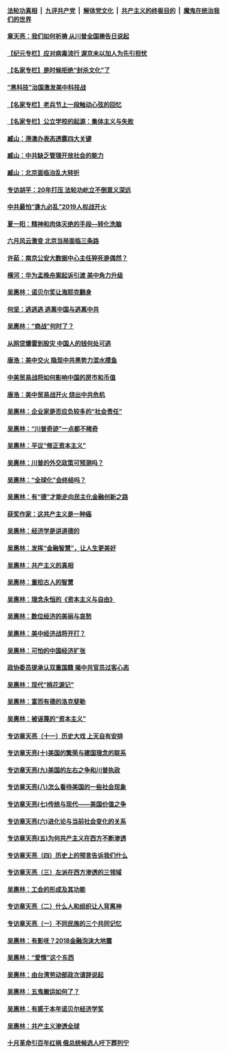 

####  [法轮功真相](../../../../basic/blob/master/README.md?t=06281631) &nbsp;|&nbsp; [九评共产党](../../../../9ping.md/blob/master/README.md?t=06281631) &nbsp;|&nbsp; [解体党文化](../../../../jtdwh.md/blob/master/README.md?t=06281631)  &nbsp;|&nbsp; [共产主义的终极目的](../../../../gczydzjmd.md/blob/master/README.md?t=06281631) &nbsp;|&nbsp; [魔鬼在统治我们的世界](../../../../mgztzwmdsj.md/blob/master/README.md?t=06281631) 

#### [章天亮：我们如何祈祷 从川普全国祷告日说起](../pages/nsc423/n11944627.md?t=06281631) 

#### [【纪元专栏】应对病毒流行 渥京未以加人为先引担忧](../pages/nsc423/n11875714.md?t=06281631) 

#### [【名家专栏】是时候拒绝“封杀文化”了](../pages/nsc423/n11814093.md?t=06281631) 

#### [“黑科技”治国激发美中科技战](../pages/nsc423/n11638056.md?t=06281631) 

#### [【名家专栏】老兵节上一段触动心弦的回忆](../pages/nsc423/n11646016.md?t=06281631) 

#### [【名家专栏】公立学校的起源：集体主义与失败](../pages/nsc423/n11601833.md?t=06281631) 

#### [臧山：港澳办表态透露四大关键](../pages/nsc423/n11421628.md?t=06281631) 

#### [臧山：中共缺乏管理开放社会的能力](../pages/nsc423/n11407457.md?t=06281631) 

#### [臧山：北京面临治乱大转折](../pages/nsc423/n11406895.md?t=06281631) 

#### [专访胡平：20年打压 法轮功屹立不倒意义深远](../pages/nsc423/n11398800.md?t=06281631) 

#### [中共最怕“逢九必乱”2019人权战开火](../pages/nsc423/n11385248.md?t=06281631) 

#### [夏一阳：精神和肉体灭绝的手段—转化洗脑](../pages/nsc423/n11368250.md?t=06281631) 

#### [六月风云激变 北京当局面临三条路](../pages/nsc423/n11313668.md?t=06281631) 

#### [许茹：南京公安大数据中心主任猝死是偶然？](../pages/nsc423/n11064744.md?t=06281631) 

#### [横河：华为孟晚舟案起诉引渡 美中角力升级](../pages/nsc423/n11027230.md?t=06281631) 

#### [吴惠林：诺贝尔奖让海耶克翻身](../pages/nsc423/n10890049.md?t=06281631) 

#### [何坚：逃逃逃 逃离中国与逃离中共](../pages/nsc423/n10592891.md?t=06281631) 

#### [吴惠林：“商战”何时了？](../pages/nsc423/n10573558.md?t=06281631) 

#### [从网贷爆雷到股灾 中国人的钱何处可逃](../pages/nsc423/n10572800.md?t=06281631) 

#### [唐浩：美中交火 隐现中共黑势力混水摸鱼](../pages/nsc423/n10544040.md?t=06281631) 

#### [中美贸易战将如何影响中国的房市和币值](../pages/nsc423/n10543697.md?t=06281631) 

#### [唐浩：美中贸易战开火 烧出中共危机](../pages/nsc423/n10540126.md?t=06281631) 

#### [吴惠林：企业家是否应负较多的“社会责任”](../pages/nsc423/n10535022.md?t=06281631) 

#### [吴惠林：“川普奇迹”一点都不稀奇](../pages/nsc423/n10512808.md?t=06281631) 

#### [吴惠林：平议“修正资本主义”](../pages/nsc423/n10495724.md?t=06281631) 

#### [吴惠林：川普的外交政策可预测吗？](../pages/nsc423/n10462387.md?t=06281631) 

#### [吴惠林：“全球化”会终结吗？](../pages/nsc423/n10452838.md?t=06281631) 

#### [吴惠林：有“德”才能走向民主化金融创新之路](../pages/nsc423/n10432292.md?t=06281631) 

#### [获奖作家：这共产主义是一种癌](../pages/nsc423/n10431541.md?t=06281631) 

#### [吴惠林：经济学是讲道德的](../pages/nsc423/n10398014.md?t=06281631) 

#### [吴惠林：发挥“金融智慧”，让人生更美好](../pages/nsc423/n10375019.md?t=06281631) 

#### [吴惠林：共产主义的真相](../pages/nsc423/n10351394.md?t=06281631) 

#### [吴惠林：重拾古人的智慧](../pages/nsc423/n10337691.md?t=06281631) 

#### [吴惠林：理念永恒的《资本主义与自由》](../pages/nsc423/n10316274.md?t=06281631) 

#### [吴惠林：数位经济的美丽与哀愁](../pages/nsc423/n10292946.md?t=06281631) 

#### [吴惠林：美中经济战将开打？](../pages/nsc423/n10258825.md?t=06281631) 

#### [吴惠林：可怕的中国经济扩张](../pages/nsc423/n10219147.md?t=06281631) 

#### [政协委员提承认双重国籍 揭中共官员过客心态](../pages/nsc423/n10208809.md?t=06281631) 

#### [吴惠林：现代“桃花源记”](../pages/nsc423/n10185234.md?t=06281631) 

#### [吴惠林：富而有德的洛克斐勒](../pages/nsc423/n10142264.md?t=06281631) 

#### [吴惠林：被诬蔑的“资本主义”](../pages/nsc423/n10124816.md?t=06281631) 

#### [专访章天亮（十一）历史大戏 上天自有安排](../pages/nsc423/n10094905.md?t=06281631) 

#### [专访章天亮(十)美国的繁荣与建国理念的联系](../pages/nsc423/n10094899.md?t=06281631) 

#### [专访章天亮(九)美国的左右之争和川普执政](../pages/nsc423/n10094889.md?t=06281631) 

#### [专访章天亮(八)怎么看待美国的一些社会现象](../pages/nsc423/n10094857.md?t=06281631) 

#### [专访章天亮(七)传统与现代——美国价值之争](../pages/nsc423/n10093140.md?t=06281631) 

#### [专访章天亮(六)进化论与当前社会变化的关系](../pages/nsc423/n10092036.md?t=06281631) 

#### [专访章天亮(五)为何共产主义在西方不断渗透](../pages/nsc423/n10083620.md?t=06281631) 

#### [专访章天亮（四）历史上的预言告诉我们什么](../pages/nsc423/n10083606.md?t=06281631) 

#### [专访章天亮（三）左派在西方渗透的三领域](../pages/nsc423/n10081115.md?t=06281631) 

#### [吴惠林：工会的形成及其功能](../pages/nsc423/n10080633.md?t=06281631) 

#### [专访章天亮（二）什么人和组织让人背离神](../pages/nsc423/n10076637.md?t=06281631) 

#### [专访章天亮（一）不同民族的三个共同记忆](../pages/nsc423/n10074188.md?t=06281631) 

#### [吴惠林：有影呒？2018金融泡沫大地震](../pages/nsc423/n10040534.md?t=06281631) 

#### [吴惠林：“爱情”这个东西](../pages/nsc423/n10019423.md?t=06281631) 

#### [吴惠林：由台湾劳动部政次请辞说起](../pages/nsc423/n9979679.md?t=06281631) 

#### [吴惠林：五鬼搬运如何了？](../pages/nsc423/n9925338.md?t=06281631) 

#### [吴惠林：有感于本年诺贝尔经济学奖](../pages/nsc423/n9871883.md?t=06281631) 

#### [吴惠林：共产主义渗透全球](../pages/nsc423/n9812748.md?t=06281631) 

#### [十月革命引百年红祸 俄总统候选人吁下葬列宁](../pages/nsc423/n9810182.md?t=06281631) 

